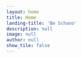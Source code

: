 ```yaml
---
layout: home
title: Home
landing-title: 'Be Schano'
description: null
image: null
author: null
show_tile: false
---
```

